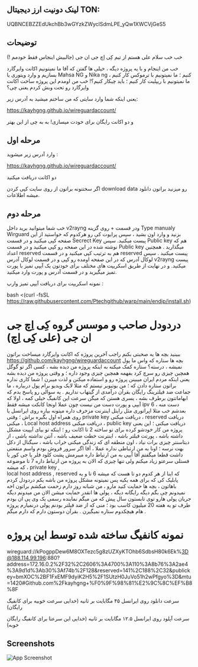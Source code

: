 ## لینک دونیت ارز دیجیتال TON:

UQBNCEBZZEdUkchBb3wGYzkZWyclSdmLPE_yQw1XWCVjGeS5

## توضیحات
خب خب سلام علی هستم از تیم کِی اِچ جی ان جی (جالبیش اینجاس فقط خودمم !)

خب من اینجام و با یه پروژه دیگه ، خیلی ها گفتن که آقا ما نمیتونیم اکانت وایرگارد بسازیم و وارد ویتوری یا Mahsa NG و Nika ng کنیم ؛ ما نمیتونیم با ترموکس کار کنیم ، ما نمیتونیم با ریپلیت کار کنیم ؛ باید چیکار کنیم؟! خب من اومدم این پروژه ساخت اکانت وایرگارد رو تحت وبش کردم یعنی چی؟

یعنی اینکه شما وارد سایتی که من ساختم میشید به آدرس زیر:

https://kayhgng.github.io/wireguardaccount/

و دو اکانت رایگان برای خودت میسازی! به به چی از این بهتر


## مرحله اول
وارد آدرس زیر میشوید :

https://kayhgng.github.io/wireguardaccount/

دو اکانت دریافت میکنید 

اگر سختتونه براتون از روی سایت کپی کردن download data رو میزنید براتون دانلود میشه اطلاعات.


## مرحله دوم
خب شما میتوانید برید داخل  v2rayng ودر قسمت + روی گزینه Type manualy Wirguard بزنید و وارد اون بشید ، سپس پرایوت کی رو هرکدوم که خواستید از این صفحه کپی میکنید و در قسمت Secrect Key پیست میکنید. سپس Public key هم که نوشته شده در این صفحه رو کپی میکنید و در قسمت Public key میگذارید . همچنین اعداد reserved هم به ترتیب کپی میکنید و در قسمت reserved پیست میکنید . سپس لوکال آدرس که در این صفحه اومده رو کپی و در قسمت لوکال آدرس v2rayng پیست میکنید. و در نهایت از طریق اسکریپت های مختلف برای خودتون یک آیپی تمیز با پورت تمیز میگیرید و در قسمت آدرس و پورت وارد میکنید.

نمونه اسکریپت برای دریافت آیپی تمیز وارپ : 

bash <(curl -fsSL https://raw.githubusercontent.com/Ptechgithub/warp/main/endip/install.sh)

# دردودل صاحب و موسس گروه کِی اِچ جی ان جی (علی کِی اِچ)

ببینید بچه ها یه صحبتی بکنم راجب آخرین پروژه که اکانت وایرگارد میساخت براتون https://github.com/kayhgng/wireguardaccount بچه ها ستاره که واس ما پول نمیشه ، درسته؟ ستاره کمک میکنه به اینکه پروژه من دیده بشه ، کسی اگر تو گوگل همچین چیزی رو سرچ کرد بفهمه همچین چیزی وجود داره ؛ و وقتی پروژه من دیده بشه یعنی اینکه مردم ایران میبینن پروژه رو و استفاده میکنن و لذت میبرن !  شما کاری نداره براتون ستاره دادن که ؛ من یوتیوبر نیستم که مثلا لایک ویدیو برام پول دربیاره ، ما جماعت ضد فیلترینگ رایگان بقرآن درآمدی از گیتهاب نداریم .
 یه سوالی رو پاسخ بدم که ابهاماتتون برطرف بشه ، یسری هستن که میگن سرعت این کانفیگ خیلی کمه ، اولا که آیپی و پورت دست من نیست چون عملا اونجا کانکت میشه فقط ipv 6 دست منه ، بعدشم خب  مثلا اپراتوری مثل رایتل اینترنت مزخرف داره میتونه بیاره روی ایرانسل یا روی همراه اول بگیره براش ؛ وقتی private key دریافت میکنی ، reserved دریافت میکنی ، Local host address دریافت میکنی ، public key دریافت میکنی ؛ این یعنی پروژه من کار خودشو کرده برای تو ساخته 2 تا اکانت رو ؛ اینکه تو بیای آیپیت مشکل داشته باشه ، پورتت فیلتر باشه ، اینترنت خطت ضعیف باشه ، آنتن نداشته باشی ، از دیتاسنتر چیزی برات نیاد ، اون منطقه ای که زندگی میکنی خراب باشه ، سیگنال از دکل بهت نرسه ؛ اونا به من ارتباطی نداره عملا ، آقا اگر سرور فروش بودم واسم منفعتی داشت قطعا میگفتم آقا آیپی به من ارتباط داره میبرمش پشت کلود فلر یا جی کور یا فستلی سرعتو زیاد میکنم ولی تنها چیزی که الان به پروژه من ارتباط داره 7 تا موضوعه که میشه ، private key ,   
local host address , reserved که اینا از هر کدوم دو تا هست که میشه 6 تا و یه پابلیک کی که برای همه یکیه 
پس نمیتونه مشکل پروژه من باشه
یکم دردودل کردم باهاتون ، بچه ها حمایت کنید مارو ، من شبانه روز دارم زحمت میکشم براتون اخه 
نمیدونم چی بگم دیگه 
رایگانه دیگه ، پولی ها انقدر حمایت میشن الان من میدونم دیگه جریان پولی هارو توی تابستون سال پیش که من میگم نماینده رسمی یک وی پی ان بودم طرف تو یه هفته 20 میلیون کاسب بود ؛ منی که از ضد فیلتر بودنم پولی درنمیارم پروژه هام هیچکدوم ستاره نمیگیرن . بقرآن دوستون دارم که دارم میگم .


# نمونه کانفیگ ساخته شده توسط این پروژه



wireguard://kPogppDew6M8OXTezc5g8zUZXyKTOhb6SdbsH80k6Ek%3D@188.114.99.196:880?address=172.16.0.2%2F32%2C2606%3A4700%3A110%3A8b76%3A2ae4%3A9d1d%3Ab30%3Af74b%2F128&reserved=141%2C188%2C32&publickey=bmXOC%2BF1FxEMF9dyiK2H5%2F1SUtzH0JuVo51h2wPfgyo%3D&mtu=1420#Github.com%2Fkayhgng+%F0%9F%98%81%E2%9C%8C%EF%B8%8F

سرعت دانلود روی ایرانسل ۴۵ مگابایت بر ثانیه (خدایی سرعت خوبیه برای کانفیگ رایگان)

سرعت آپلود روی ایرانسل ۱۲.۵ مگابایت بر   ثانیه (خدایی این سرعتا برای کانفیگ رایگان خوبه)


## Screenshots

![App Screenshot](https://s8.uupload.ir/files/screenshot_20240916_023247_speedtest_q13e.jpg)

